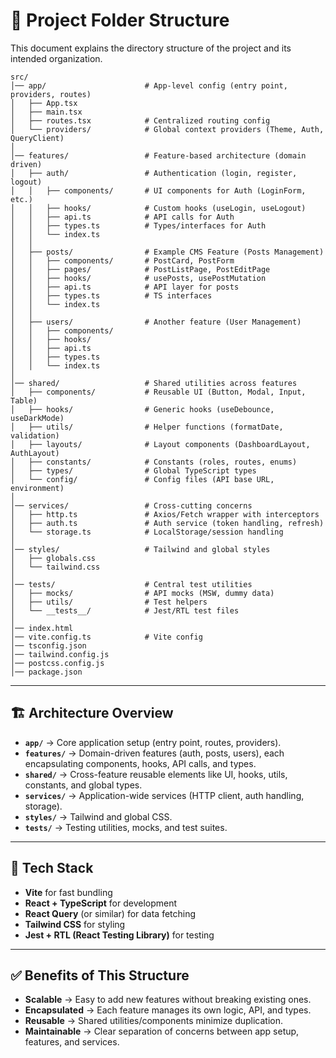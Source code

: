 # 📂 Project Folder Structure

This document explains the directory structure of the project and its intended organization.

```
src/
│── app/                      # App-level config (entry point, providers, routes)
│   ├── App.tsx
│   ├── main.tsx
│   ├── routes.tsx            # Centralized routing config
│   └── providers/            # Global context providers (Theme, Auth, QueryClient)
│
│── features/                 # Feature-based architecture (domain driven)
│   ├── auth/                 # Authentication (login, register, logout)
│   │   ├── components/       # UI components for Auth (LoginForm, etc.)
│   │   ├── hooks/            # Custom hooks (useLogin, useLogout)
│   │   ├── api.ts            # API calls for Auth
│   │   ├── types.ts          # Types/interfaces for Auth
│   │   └── index.ts
│   │
│   ├── posts/                # Example CMS Feature (Posts Management)
│   │   ├── components/       # PostCard, PostForm
│   │   ├── pages/            # PostListPage, PostEditPage
│   │   ├── hooks/            # usePosts, usePostMutation
│   │   ├── api.ts            # API layer for posts
│   │   ├── types.ts          # TS interfaces
│   │   └── index.ts
│   │
│   ├── users/                # Another feature (User Management)
│   │   ├── components/
│   │   ├── hooks/
│   │   ├── api.ts
│   │   ├── types.ts
│   │   └── index.ts
│
│── shared/                   # Shared utilities across features
│   ├── components/           # Reusable UI (Button, Modal, Input, Table)
│   ├── hooks/                # Generic hooks (useDebounce, useDarkMode)
│   ├── utils/                # Helper functions (formatDate, validation)
│   ├── layouts/              # Layout components (DashboardLayout, AuthLayout)
│   ├── constants/            # Constants (roles, routes, enums)
│   ├── types/                # Global TypeScript types
│   └── config/               # Config files (API base URL, environment)
│
│── services/                 # Cross-cutting concerns
│   ├── http.ts               # Axios/Fetch wrapper with interceptors
│   ├── auth.ts               # Auth service (token handling, refresh)
│   └── storage.ts            # LocalStorage/session handling
│
│── styles/                   # Tailwind and global styles
│   ├── globals.css
│   └── tailwind.css
│
│── tests/                    # Central test utilities
│   ├── mocks/                # API mocks (MSW, dummy data)
│   ├── utils/                # Test helpers
│   └── __tests__/            # Jest/RTL test files
│
│── index.html
│── vite.config.ts            # Vite config
│── tsconfig.json
│── tailwind.config.js
│── postcss.config.js
│── package.json
```

---

## 🏗 Architecture Overview

* **`app/`** → Core application setup (entry point, routes, providers).
* **`features/`** → Domain-driven features (auth, posts, users), each encapsulating components, hooks, API calls, and types.
* **`shared/`** → Cross-feature reusable elements like UI, hooks, utils, constants, and global types.
* **`services/`** → Application-wide services (HTTP client, auth handling, storage).
* **`styles/`** → Tailwind and global CSS.
* **`tests/`** → Testing utilities, mocks, and test suites.

---

## 🚀 Tech Stack

* **Vite** for fast bundling
* **React + TypeScript** for development
* **React Query** (or similar) for data fetching
* **Tailwind CSS** for styling
* **Jest + RTL (React Testing Library)** for testing

---

## ✅ Benefits of This Structure

* **Scalable** → Easy to add new features without breaking existing ones.
* **Encapsulated** → Each feature manages its own logic, API, and types.
* **Reusable** → Shared utilities/components minimize duplication.
* **Maintainable** → Clear separation of concerns between app setup, features, and services.
